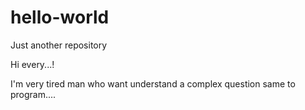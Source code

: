 # hello-world
Just another repository

Hi every...!

I'm very tired man who want understand a complex question same to program....
